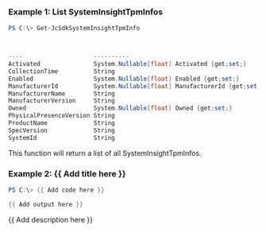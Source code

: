 ### Example 1: List SystemInsightTpmInfos
```powershell
PS C:\> Get-JcSdkSystemInsightTpmInfo



----                    ----------
Activated               System.Nullable[float] Activated {get;set;}
CollectionTime          String
Enabled                 System.Nullable[float] Enabled {get;set;}
ManufacturerId          System.Nullable[float] ManufacturerId {get;set;}
ManufacturerName        String
ManufacturerVersion     String
Owned                   System.Nullable[float] Owned {get;set;}
PhysicalPresenceVersion String
ProductName             String
SpecVersion             String
SystemId                String


```

This function will return a list of all SystemInsightTpmInfos.

### Example 2: {{ Add title here }}
```powershell
PS C:\> {{ Add code here }}

{{ Add output here }}
```

{{ Add description here }}


